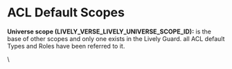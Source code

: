 # ACL Default Scopes

**Universe scope (LIVELY\_VERSE\_LIVELY\_UNIVERSE\_SCOPE\_ID):** is the base of other scopes and only one exists in the Lively Guard. all ACL default Types and Roles have been referred to it.

\
